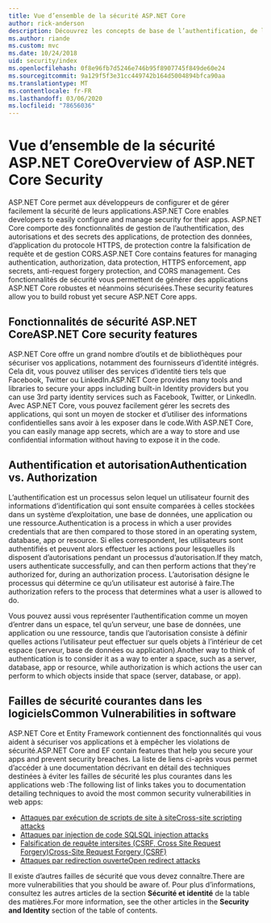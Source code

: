 ```yaml
---
title: Vue d’ensemble de la sécurité ASP.NET Core
author: rick-anderson
description: Découvrez les concepts de base de l’authentification, de l’autorisation et de la sécurité dans ASP.NET Core.
ms.author: riande
ms.custom: mvc
ms.date: 10/24/2018
uid: security/index
ms.openlocfilehash: 0f8e96fb7d5246e746b95f8907745f849de60e24
ms.sourcegitcommit: 9a129f5f3e31cc449742b164d5004894bfca90aa
ms.translationtype: MT
ms.contentlocale: fr-FR
ms.lasthandoff: 03/06/2020
ms.locfileid: "78656036"
---
```

# <a name="overview-of-aspnet-core-security"></a><span data-ttu-id="3098e-103">Vue d’ensemble de la sécurité ASP.NET Core</span><span class="sxs-lookup"><span data-stu-id="3098e-103">Overview of ASP.NET Core Security</span></span>

<span data-ttu-id="3098e-104">ASP.NET Core permet aux développeurs de configurer et de gérer facilement la sécurité de leurs applications.</span><span class="sxs-lookup"><span data-stu-id="3098e-104">ASP.NET Core enables developers to easily configure and manage security for their apps.</span></span> <span data-ttu-id="3098e-105">ASP.NET Core comporte des fonctionnalités de gestion de l’authentification, des autorisations et des secrets des applications, de protection des données, d’application du protocole HTTPS, de protection contre la falsification de requête et de gestion CORS.</span><span class="sxs-lookup"><span data-stu-id="3098e-105">ASP.NET Core contains features for managing authentication, authorization, data protection, HTTPS enforcement, app secrets, anti-request forgery protection, and CORS management.</span></span> <span data-ttu-id="3098e-106">Ces fonctionnalités de sécurité vous permettent de générer des applications ASP.NET Core robustes et néanmoins sécurisées.</span><span class="sxs-lookup"><span data-stu-id="3098e-106">These security features allow you to build robust yet secure ASP.NET Core apps.</span></span>

## <a name="aspnet-core-security-features"></a><span data-ttu-id="3098e-107">Fonctionnalités de sécurité ASP.NET Core</span><span class="sxs-lookup"><span data-stu-id="3098e-107">ASP.NET Core security features</span></span>

<span data-ttu-id="3098e-108">ASP.NET Core offre un grand nombre d’outils et de bibliothèques pour sécuriser vos applications, notamment des fournisseurs d’identité intégrés. Cela dit, vous pouvez utiliser des services d’identité tiers tels que Facebook, Twitter ou LinkedIn.</span><span class="sxs-lookup"><span data-stu-id="3098e-108">ASP.NET Core provides many tools and libraries to secure your apps including built-in Identity providers but you can use 3rd party identity services such as Facebook, Twitter, or LinkedIn.</span></span> <span data-ttu-id="3098e-109">Avec ASP.NET Core, vous pouvez facilement gérer les secrets des applications, qui sont un moyen de stocker et d’utiliser des informations confidentielles sans avoir à les exposer dans le code.</span><span class="sxs-lookup"><span data-stu-id="3098e-109">With ASP.NET Core, you can easily manage app secrets, which are a way to store and use confidential information without having to expose it in the code.</span></span>

## <a name="authentication-vs-authorization"></a><span data-ttu-id="3098e-110">Authentification et autorisation</span><span class="sxs-lookup"><span data-stu-id="3098e-110">Authentication vs. Authorization</span></span>

<span data-ttu-id="3098e-111">L’authentification est un processus selon lequel un utilisateur fournit des informations d’identification qui sont ensuite comparées à celles stockées dans un système d’exploitation, une base de données, une application ou une ressource.</span><span class="sxs-lookup"><span data-stu-id="3098e-111">Authentication is a process in which a user provides credentials that are then compared to those stored in an operating system, database, app or resource.</span></span> <span data-ttu-id="3098e-112">Si elles correspondent, les utilisateurs sont authentifiés et peuvent alors effectuer les actions pour lesquelles ils disposent d’autorisations pendant un processus d’autorisation.</span><span class="sxs-lookup"><span data-stu-id="3098e-112">If they match, users authenticate successfully, and can then perform actions that they're authorized for, during an authorization process.</span></span> <span data-ttu-id="3098e-113">L’autorisation désigne le processus qui détermine ce qu’un utilisateur est autorisé à faire.</span><span class="sxs-lookup"><span data-stu-id="3098e-113">The authorization refers to the process that determines what a user is allowed to do.</span></span>

<span data-ttu-id="3098e-114">Vous pouvez aussi vous représenter l’authentification comme un moyen d’entrer dans un espace, tel qu’un serveur, une base de données, une application ou une ressource, tandis que l’autorisation consiste à définir quelles actions l’utilisateur peut effectuer sur quels objets à l’intérieur de cet espace (serveur, base de données ou application).</span><span class="sxs-lookup"><span data-stu-id="3098e-114">Another way to think of authentication is to consider it as a way to enter a space, such as a server, database, app or resource, while authorization is which actions the user can perform to which objects inside that space (server, database, or app).</span></span>

## <a name="common-vulnerabilities-in-software"></a><span data-ttu-id="3098e-115">Failles de sécurité courantes dans les logiciels</span><span class="sxs-lookup"><span data-stu-id="3098e-115">Common Vulnerabilities in software</span></span>

<span data-ttu-id="3098e-116">ASP.NET Core et Entity Framework contiennent des fonctionnalités qui vous aident à sécuriser vos applications et à empêcher les violations de sécurité.</span><span class="sxs-lookup"><span data-stu-id="3098e-116">ASP.NET Core and EF contain features that help you secure your apps and prevent security breaches.</span></span> <span data-ttu-id="3098e-117">La liste de liens ci-après vous permet d’accéder à une documentation décrivant en détail des techniques destinées à éviter les failles de sécurité les plus courantes dans les applications web :</span><span class="sxs-lookup"><span data-stu-id="3098e-117">The following list of links takes you to documentation detailing techniques to avoid the most common security vulnerabilities in web apps:</span></span>

* [<span data-ttu-id="3098e-118">Attaques par exécution de scripts de site à site</span><span class="sxs-lookup"><span data-stu-id="3098e-118">Cross-site scripting attacks</span></span>](xref:security/cross-site-scripting)
* [<span data-ttu-id="3098e-119">Attaques par injection de code SQL</span><span class="sxs-lookup"><span data-stu-id="3098e-119">SQL injection attacks</span></span>](/ef/core/querying/raw-sql)
* [<span data-ttu-id="3098e-120">Falsification de requête intersites (CSRF, Cross Site Request Forgery)</span><span class="sxs-lookup"><span data-stu-id="3098e-120">Cross-Site Request Forgery (CSRF)</span></span>](xref:security/anti-request-forgery)
* [<span data-ttu-id="3098e-121">Attaques par redirection ouverte</span><span class="sxs-lookup"><span data-stu-id="3098e-121">Open redirect attacks</span></span>](xref:security/preventing-open-redirects)

<span data-ttu-id="3098e-122">Il existe d’autres failles de sécurité que vous devez connaître.</span><span class="sxs-lookup"><span data-stu-id="3098e-122">There are more vulnerabilities that you should be aware of.</span></span> <span data-ttu-id="3098e-123">Pour plus d’informations, consultez les autres articles de la section **Sécurité et identité** de la table des matières.</span><span class="sxs-lookup"><span data-stu-id="3098e-123">For more information, see the other articles in the **Security and Identity** section of the table of contents.</span></span>
